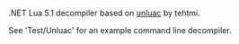.NET Lua 5.1 decompiler based on [unluac](http://sourceforge.net/projects/unluac/) by tehtmi.

See 'Test/Unluac' for an example command line decompiler.
